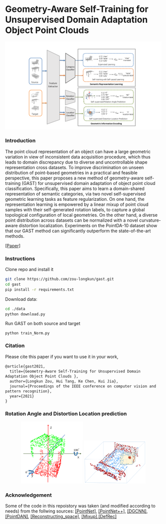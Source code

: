 # Geometry-Aware Self-Training for Unsupervised Domain Adaptation Object Point Clouds 

<p align="center"> 
    <img src="./resources/model.png" width="800">
</p> 
 
 ### Introduction
The point cloud representation of an object can have a large geometric variation in view of inconsistent data acquisition procedure, which thus leads to domain discrepancy due to diverse and uncontrollable shape representation cross datasets. To improve discrimination on unseen distribution of point-based geometries in a practical and feasible perspective, this paper proposes a new method of geometry-aware self-training (GAST) for unsupervised domain adaptation of object point cloud classification. Specifically, this paper aims to learn a domain-shared representation of semantic categories, via two novel self-supervised geometric learning tasks as feature regularization. On one hand, the representation learning is empowered by a linear mixup of point cloud samples with their self-generated rotation labels, to capture a global topological configuration of local geometries. On the other hand, a diverse point distribution across datasets can be normalized with a novel curvature-aware distortion localization. Experiments on the PointDA-10 dataset show that our GAST method can significantly outperform the state-of-the-art methods.

[[Paper]](https://arxiv.org/pdf/2108.09169.pdf)

### Instructions
Clone repo and install it
```bash
git clone https://github.com/zou-longkun/gast.git
cd gast
pip install -r requirements.txt
```

Download data:
```bash
cd ./data
python download.py
```

Run GAST on both source and target
```
python train_Norm.py 
```


### Citation
Please cite this paper if you want to use it in your work,
```
@article{gast2021,
  title={Geometry-Aware Self-Training for Unsupervised Domain Adaptation Object Point Clouds },
  author={Longkun Zou, Hui Tang, Ke Chen, Kui Jia},
  journal={Proceedings of the IEEE conference on computer vision and pattern recognition},
  year={2021}
}
```
 
### Rotation Angle and Distortion Location prediction
<p align="center"> 
    <img src="./resources/rot.png" width="200">
    <img src="./resources/loc.png" width="200">
</p> 
 
 
### Acknowledgement
Some of the code in this repoistory was taken (and modified according to needs) from the follwing sources:
[[PointNet]](https://github.com/charlesq34/pointnet), [[PointNet++]](https://github.com/charlesq34/pointnet2), [[DGCNN]](https://github.com/WangYueFt/dgcnn), [[PointDAN]](https://github.com/canqin001/PointDAN), [[Reconstructing_space]](http://papers.nips.cc/paper/9455-self-supervised-deep-learning-on-point-clouds-by-reconstructing-space), [[Mixup]](https://github.com/facebookresearch/mixup-cifar10),[[DefRec]](https://github.com/idanachi/DefRec_and_PCM.git)


